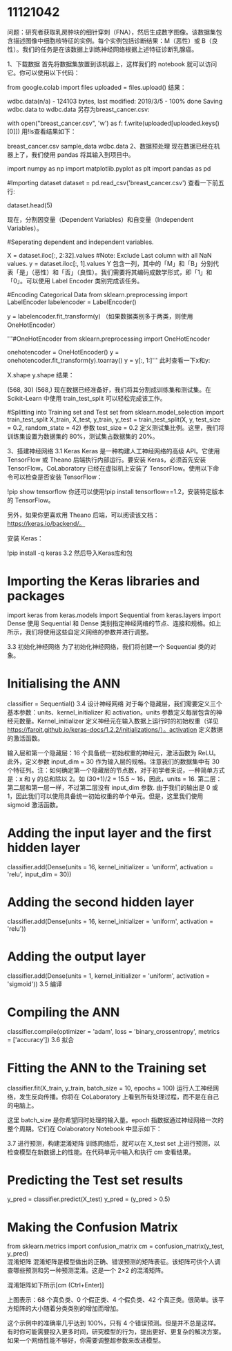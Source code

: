 # 11121042
问题：研究者获取乳房肿块的细针穿刺（FNA），然后生成数字图像。该数据集包含描述图像中细胞核特征的实例。每个实例包括诊断结果：M（恶性）或 B（良性）。我们的任务是在该数据上训练神经网络根据上述特征诊断乳腺癌。

1、下载数据
首先将数据集放置到该机器上，这样我们的 notebook 就可以访问它。你可以使用以下代码：

from google.colab import files
uploaded = files.upload()
结果：

wdbc.data(n/a) - 124103 bytes, last modified: 2019/3/5 - 100% done
 Saving wdbc.data to wdbc.data
另存为breast_cancer.csv:

with open("breast_cancer.csv", 'w') as f:
    f.write(uploaded[uploaded.keys()[0]])
用!ls查看结果如下：

breast_cancer.csv  sample_data    wdbc.data
2、数据预处理
现在数据已经在机器上了，我们使用 pandas 将其输入到项目中。

import numpy as np
import matplotlib.pyplot as plt
import pandas as pd

#Importing dataset
dataset = pd.read_csv('breast_cancer.csv')
查看一下前五行:

dataset.head(5)


 

 现在，分割因变量（Dependent Variables）和自变量（Independent Variables）。

#Seperating dependent and independent variables. 

X = dataset.iloc[:, 2:32].values  #Note: Exclude Last column with all NaN values.
y = dataset.iloc[:, 1].values
Y 包含一列，其中的「M」和「B」分别代表「是」（恶性）和「否」（良性）。我们需要将其编码成数学形式，即「1」和「0」。可以使用 Label Encoder 类别完成该任务。

#Encoding Categorical Data
from sklearn.preprocessing import LabelEncoder
labelencoder = LabelEncoder()

y = labelencoder.fit_transform(y)
（如果数据类别多于两类，则使用 OneHotEncoder）

'''#OneHotEncoder
from sklearn.preprocessing import OneHotEncoder

onehotencoder = OneHotEncoder()
y = onehotencoder.fit_transform(y).toarray()
y = y[:, 1:]'''
此时查看一下x和y:

X.shape
y.shape
结果：

(568, 30)
(568,)
现在数据已经准备好，我们将其分割成训练集和测试集。在 Scikit-Learn 中使用 train_test_split 可以轻松完成该工作。

#Splitting into Training set and Test set
from sklearn.model_selection import train_test_split
X_train, X_test, y_train, y_test = train_test_split(X, y, test_size = 0.2, random_state = 42)
参数 test_size = 0.2 定义测试集比例。这里，我们将训练集设置为数据集的 80%，测试集占数据集的 20%。

 

3、搭建神经网络
3.1  Keras
Keras 是一种构建人工神经网络的高级 API。它使用 TensorFlow 或 Theano 后端执行内部运行。要安装 Keras，必须首先安装 TensorFlow。CoLaboratory 已经在虚拟机上安装了 TensorFlow。使用以下命令可以检查是否安装 TensorFlow：

!pip show tensorflow
你还可以使用!pip install tensorflow==1.2，安装特定版本的 TensorFlow。

另外，如果你更喜欢用 Theano 后端，可以阅读该文档：https://keras.io/backend/。

安装 Keras：

!pip install -q keras
3.2  然后导入Keras库和包
# Importing the Keras libraries and packages
import keras
from keras.models import Sequential
from keras.layers import Dense
使用 Sequential 和 Dense 类别指定神经网络的节点、连接和规格。如上所示，我们将使用这些自定义网络的参数并进行调整。

3.3  初始化神经网络
为了初始化神经网络，我们将创建一个 Sequential 类的对象。

# Initialising the ANN
classifier = Sequential()
3.4  设计神经网络
对于每个隐藏层，我们需要定义三个基本参数：units、kernel_initializer 和 activation。units 参数定义每层包含的神经元数量。Kernel_initializer 定义神经元在输入数据上运行时的初始权重（详见 https://faroit.github.io/keras-docs/1.2.2/initializations/）。activation 定义数据的激活函数。

输入层和第一个隐藏层：16 个具备统一初始权重的神经元，激活函数为 ReLU。此外，定义参数 input_dim = 30 作为输入层的规格。注意我们的数据集中有 30 个特征列。注：如何确定第一个隐藏层的节点数，对于初学者来说，一种简单方式是：x 和 y 的总和除以 2。如 (30+1)/2 = 15.5 ~ 16，因此，units = 16.
第二层：第二层和第一层一样，不过第二层没有 input_dim 参数.
由于我们的输出是 0 或 1，因此我们可以使用具备统一初始权重的单个单元。但是，这里我们使用 sigmoid 激活函数。
# Adding the input layer and the first hidden layer
classifier.add(Dense(units = 16, kernel_initializer = 'uniform', activation = 'relu', input_dim = 30))

# Adding the second hidden layer
classifier.add(Dense(units = 16, kernel_initializer = 'uniform', activation = 'relu'))

# Adding the output layer
classifier.add(Dense(units = 1, kernel_initializer = 'uniform', activation = 'sigmoid'))
3.5  编译
# Compiling the ANN
classifier.compile(optimizer = 'adam', loss = 'binary_crossentropy', metrics = ['accuracy'])
3.6  拟合
# Fitting the ANN to the Training set
classifier.fit(X_train, y_train, batch_size = 10, epochs = 100)
运行人工神经网络，发生反向传播。你将在 CoLaboratory 上看到所有处理过程，而不是在自己的电脑上。

这里 batch_size 是你希望同时处理的输入量。epoch 指数据通过神经网络一次的整个周期。它们在 Colaboratory Notebook 中显示如下：



 

 3.7  进行预测，构建混淆矩阵
训练网络后，就可以在 X_test set 上进行预测，以检查模型在新数据上的性能。在代码单元中输入和执行 cm 查看结果。

# Predicting the Test set results
y_pred = classifier.predict(X_test)
y_pred = (y_pred > 0.5)

# Making the Confusion Matrix
from sklearn.metrics import confusion_matrix
cm = confusion_matrix(y_test, y_pred)   
混淆矩阵
混淆矩阵是模型做出的正确、错误预测的矩阵表征。该矩阵可供个人调查哪些预测和另一种预测混淆。这是一个 2×2 的混淆矩阵。



 

 混淆矩阵如下所示[cm (Ctrl+Enter)]



上图表示：68 个真负类、0 个假正类、4 个假负类、42 个真正类。很简单。该平方矩阵的大小随着分类类别的增加而增加。

 这个示例中的准确率几乎达到 100%，只有 4 个错误预测。但是并不总是这样。有时你可能需要投入更多时间，研究模型的行为，提出更好、更复杂的解决方案。如果一个网络性能不够好，你需要调整超参数来改进模型。
